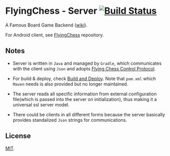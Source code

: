 # FlyingChess - Server [![Build Status](https://travis-ci.org/RyanWangGit/FlyingChess-Server.svg?branch=master)](https://travis-ci.org/RyanWangGit/FlyingChess-Server)

A Famous Board Game Backend ([wiki](https://en.wikipedia.org/wiki/Flying_chess)). 

For Android client, see [FlyingChess](https://github.com/RyanWangGit/FlyingChess) repository.

## Notes
* Server is written in `Java` and managed by `Gradle`, which communicates with the client using `Json` and adopts  [Flying Chess Control Protocol](https://github.com/RyanWangGit/FlyingChess-Server/wiki/Flying-Chess-Control-Protocol).

* For build & deploy, check [Build and Deploy](https://github.com/RyanWangGit/FlyingChess-Server/wiki/Build-and-Deploy). 
Note that `pom.xml` which `Maven` needs is also provided but no longer maintained.

* The server reads all specific information from external configuration file(which is passed into the server on initialization), thus making it a universal ssl server model.

* There could be clients in all different forms because the server basically provides standalized `Json` strings for communications.

## License
[MIT](https://github.com/RyanWangGit/FlyingChess-Server/blob/master/LICENSE).
